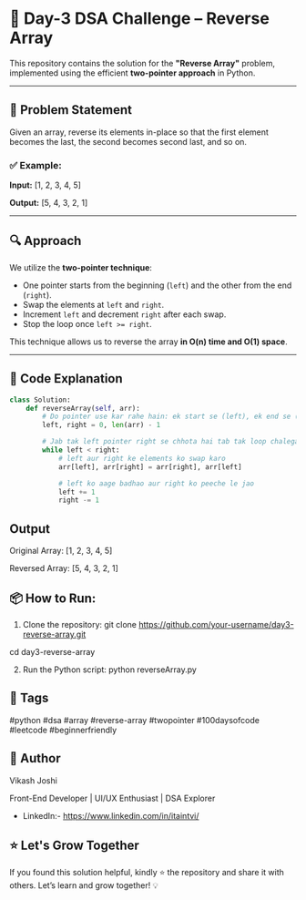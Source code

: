 # 🚀 Day-3 DSA Challenge – Reverse Array

This repository contains the solution for the **"Reverse Array"** problem, implemented using the efficient **two-pointer approach** in Python.

---

## 🧠 Problem Statement

Given an array, reverse its elements in-place so that the first element becomes the last, the second becomes second last, and so on.

### ✅ Example:

**Input:**
[1, 2, 3, 4, 5]

**Output:**
[5, 4, 3, 2, 1]

---

## 🔍 Approach

We utilize the **two-pointer technique**:

- One pointer starts from the beginning (`left`) and the other from the end (`right`).
- Swap the elements at `left` and `right`.
- Increment `left` and decrement `right` after each swap.
- Stop the loop once `left >= right`.

This technique allows us to reverse the array **in O(n) time and O(1) space**.

---

## 🧾 Code Explanation

```python
class Solution:
    def reverseArray(self, arr):
        # Do pointer use kar rahe hain: ek start se (left), ek end se (right)
        left, right = 0, len(arr) - 1

        # Jab tak left pointer right se chhota hai tab tak loop chalega
        while left < right:
            # left aur right ke elements ko swap karo
            arr[left], arr[right] = arr[right], arr[left]

            # left ko aage badhao aur right ko peeche le jao
            left += 1
            right -= 1

```
## Output
Original Array: [1, 2, 3, 4, 5]

Reversed Array: [5, 4, 3, 2, 1]

## 📦 How to Run:
1. Clone the repository:
git clone https://github.com/your-username/day3-reverse-array.git

cd day3-reverse-array

2. Run the Python script: python reverseArray.py

## 📌 Tags
#python #dsa #array #reverse-array #twopointer #100daysofcode #leetcode #beginnerfriendly

## 🙌 Author
Vikash Joshi

Front-End Developer | UI/UX Enthusiast | DSA Explorer
- LinkedIn:- https://www.linkedin.com/in/itaintvi/

## ⭐️ Let's Grow Together
If you found this solution helpful, kindly ⭐️ the repository and share it with others. 
Let’s learn and grow together! 💡

